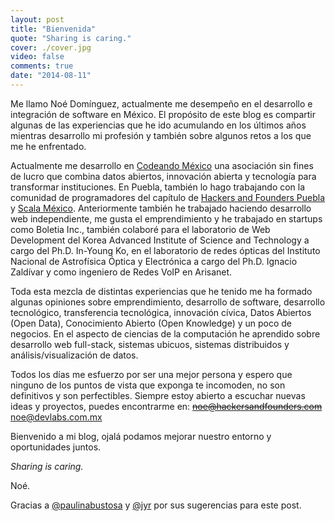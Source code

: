 ```yaml
---
layout: post
title: "Bienvenida"
quote: "Sharing is caring."
cover: ./cover.jpg
video: false
comments: true
date: "2014-08-11"
---
```


Me llamo Noé Domínguez, actualmente me desempeño en el desarrollo e integración de software en México.
El propósito de este blog es compartir algunas de las experiencias que he ido acumulando en los
últimos años mientras desarrollo mi profesión y también sobre algunos retos a los que me he enfrentado.

Actualmente me desarrollo en [Codeando México](http://www.codeandomexico.org) una asociación
sin fines de lucro que combina datos abiertos, innovación abierta y tecnología para transformar instituciones.
En Puebla, también lo hago trabajando con la comunidad de programadores del capítulo de
[Hackers and Founders Puebla](http://www.hfpuebla.org) y [Scala México](http://www.scala.org.mx).
Anteriormente también he trabajado haciendo desarrollo web independiente, me gusta el emprendimiento y he trabajado
en startups como Boletia Inc., también colaboré para el laboratorio de Web Development del Korea Advanced
Institute of Science and Technology a cargo del Ph.D. In-Young Ko, en el laboratorio de redes ópticas
del Instituto Nacional de Astrofísica Óptica y Electrónica a cargo del Ph.D. Ignacio Zaldívar
y como ingeniero de Redes VoIP en Arisanet.

Toda esta mezcla de distintas experiencias que he tenido me ha formado algunas opiniones sobre emprendimiento,
desarrollo de software, desarrollo tecnológico, transferencia tecnológica, innovación cívica, Datos Abiertos (Open Data),
Conocimiento Abierto (Open Knowledge) y un poco de negocios. En el aspecto de ciencias de la computación he aprendido sobre
desarrollo web full-stack, sistemas ubicuos, sistemas distribuidos y análisis/visualización de datos.

Todos los días me esfuerzo por ser una mejor persona y espero que ninguno de los puntos de vista que exponga
te incomoden, no son definitivos y son perfectibles. Siempre estoy abierto a escuchar nuevas ideas y proyectos,
puedes encontrarme en: ~~noe@hackersandfounders.com~~ [noe@devlabs.com.mx](mailto:noe@devlabs.com.mx)


Bienvenido a mi blog, ojalá podamos mejorar nuestro entorno y oportunidades juntos.

<cite>Sharing is caring.</cite>


Noé.

Gracias a [@paulinabustosa](http://www.twitter.com/paulinabustosa) y [@jyr](http://www.twitter.com/jyr) por sus sugerencias
para este post.
